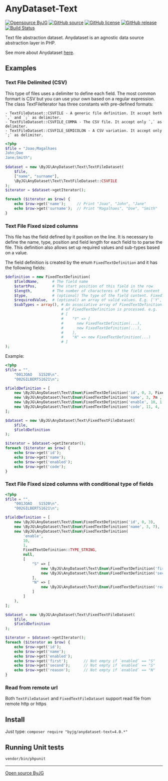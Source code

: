 # AnyDataset-Text

[![Opensource ByJG](https://img.shields.io/badge/opensource-byjg-success.svg)](http://opensource.byjg.com)
[![GitHub source](https://img.shields.io/badge/Github-source-informational?logo=github)](https://github.com/byjg/anydataset-text/)
[![GitHub license](https://img.shields.io/github/license/byjg/anydataset-text.svg)](https://opensource.byjg.com/opensource/licensing.html)
[![GitHub release](https://img.shields.io/github/release/byjg/anydataset-text.svg)](https://github.com/byjg/anydataset-text/releases/)
[![Build Status](https://travis-ci.com/byjg/anydataset-text.svg?branch=master)](https://travis-ci.com/byjg/anydataset-text)


Text file abstraction dataset. Anydataset is an agnostic data source abstraction layer in PHP. 

See more about Anydataset [here](https://opensource.byjg.com/anydataset).

## Examples

### Text File Delimited (CSV)

This type of files uses a delimiter to define each field. The most common formart is CSV but you can use your own based on a regular expression.
The class TextFileIterator has three constants with pre-defined formats:

    - TextFileDataset::CSVFILE - A generic file definition. It accept both `,` and `;` as delimiter. 
    - TextFileDataset::CSVFILE_COMMA - The CSV file. It accept only `,` as delimiter. 
    - TextFileDataset::CSVFILE_SEMICOLON - A CSV variation. It accept only `;` as delimiter. 

```php
<?php
$file = "Joao;Magalhaes
John;Doe
Jane;Smith";
    
$dataset = new \ByJG\AnyDataset\Text\TextFileDataset(
    $file,
    ["name", "surname"],
    \ByJG\AnyDataset\Text\TextFileDataset::CSVFILE
);
$iterator = $dataset->getIterator();

foreach ($iterator as $row) {
    echo $row->get('name');     // Print "Joao", "John", "Jane"
    echo $row->get('surname');  // Print "Magalhaes", "Doe", "Smith"
}
```

### Text File Fixed sized columns

This file has the field defined by it position on the line. It is necessary to define the name, type, position and field length for each field to to parse the file.
This definition also allows set up required values and sub-types based on a value.

The field definition is created by the enum `FixedTextDefinition` and it has the following fields:

```php
$definition = new FixedTextDefinition(
    $fieldName,      # The field name
    $startPos,       # The start position of this field in the row
    $length,         # The number of characteres of the field content
    $type,           # (optional) The type of the field content. FixedTextDefinition::TYPE_NUMBER or FixedTextDefinition::TYPE_STRING (default)
    $requiredValue,  # (optional) an array of valid values. E.g. ['Y', 'N']
    $subTypes = array(), # An associative array of FixedTextDefinition. If the value matches with the key of the associative array, then a sub set
                         # of FixedTextDefinition is processed. e.g.
                         # [
                         #    "Y" => [
                         #      new FixedTextDefinition(...),
                         #      new FixedTextDefinition(...),
                         #    ],
                         #    "N" => new FixedTextDefinition(...)
                         # ]
);
```

Example:


```php
<?php
$file = "".
    "001JOAO   S1520\n".
    "002GILBERTS1621\n";

$fieldDefinition = [
    new \ByJG\AnyDataset\Text\Enum\FixedTextDefinition('id', 0, 3, FixedTextDefinition::TYPE_NUMBER),
    new \ByJG\AnyDataset\Text\Enum\FixedTextDefinition('name', 3, 7m , FixedTextDefinition::TYPE_STRING),
    new \ByJG\AnyDataset\Text\Enum\FixedTextDefinition('enable', 10, 1, , FixedTextDefinition::TYPE_STRING, ['S', 'N']), // Required values --> S or N
    new \ByJG\AnyDataset\Text\Enum\FixedTextDefinition('code', 11, 4, , FixedTextDefinition::TYPE_NUMBER),
];

$dataset = new \ByJG\AnyDataset\Text\FixedTextFileDataset(
    $file,
    $fieldDefinition
);

$iterator = $dataset->getIterator();
foreach ($iterator as $row) {
    echo $row->get('id');
    echo $row->get('name');
    echo $row->get('enabled');
    echo $row->get('code');
}
```

### Text File Fixed sized columns with conditional type of fields

```php
<?php
$file = "".
    "001JOAO   S1520\n".
    "002GILBERTS1621\n";

$fieldDefinition = [
    new \ByJG\AnyDataset\Text\Enum\FixedTextDefinition('id', 0, 3),
    new \ByJG\AnyDataset\Text\Enum\FixedTextDefinition('name', 3, 7),
    new \ByJG\AnyDataset\Text\Enum\FixedTextDefinition(
        'enable',
        10,
        1,
        FixedTextDefinition::TYPE_STRING,
        null,
        [
            "S" => [
                new \ByJG\AnyDataset\Text\Enum\FixedTextDefinition('first', 11, 1),
                new \ByJG\AnyDataset\Text\Enum\FixedTextDefinition('second', 12, 3),
            ],
            "N" => [
                new \ByJG\AnyDataset\Text\Enum\FixedTextDefinition('reason', 11, 4),
            ]
        ]
    ),
];

$dataset = new \ByJG\AnyDataset\Text\FixedTextFileDataset(
    $file,
    $fieldDefinition
);

$iterator = $dataset->getIterator();
foreach ($iterator as $row) {
    echo $row->get('id');
    echo $row->get('name');
    echo $row->get('enabled');
    echo $row->get('first');       // Not empty if `enabled` == "S"
    echo $row->get('second');      // Not empty if `enabled` == "S"
    echo $row->get('reason');      // Not empty if `enabled` == "N"
}
```

### Read from remote url

Both `TextFileDataset` and `FixedTextFileDataset` support read file from remote http or https

## Install

Just type: `composer require "byjg/anydataset-text=4.0.*"`

## Running Unit tests

```bash
vendor/bin/phpunit
```

----
[Open source ByJG](http://opensource.byjg.com)
